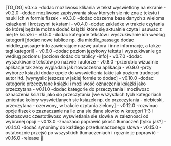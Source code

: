 [TO_DO]
v0.x.x
-dodac mozliwosc klikania w tekst wyswietlony na ekranie - v0.2.0
-dodac mozliwosc zapisywania slow ktorych sie nie zna z tekstu i nauki ich w formie fiszek - v0.3.0
-dodac obszerna baze danych z wieloma ksiazkami i krotszymi tekstami - v0.4.0
-dodac zakladke w trakcie czytania do której będzie można dodać książki które się aktualnie czyta i usuwac z niej te ksiazki - v0.5.0
-dodac kategorie tekstów i wyszukiwanie ich według kategorii [dodac nowe tablice np. dla middle_passage dodac middle_passage-info zawierające nazwę autora i inne informację, a także tagi kategorii]  - v0.6.0
-dodac poziom językowy tekstu i wyszukiwanie go według poziomu [poziom dodac do tablicy -info] - v0.7.0
-dodac wyszukiwanie tekstów po nazwie i autorze - v0.8.0
-przerobic wizualnie aplikacje tak zeby wygladala jak nowoczesna aplikacja - v0.9.0
-przy wyborze ksiazki dodac opcje do wyswietlenia takie jak poziom trudnosci autor itd. [wymyslic jeszcze w jakiej formie to dodac] - v0.10.0
-dodac kategorie przeczytane książki i możliwość oznaczenia książki jako przeczytana - v0.11.0
-dodac kategorie do przeczytania i mozliwosc oznaczenia ksiazki jako do przeczytania [we wszystkich tych kategoriach zmieniac kolory wyswietlanych sie ksiazek np. do przeczytania - niebieski, przeczytana - czerwony, w trakcie czytania zielony] - v0.12.0
-rozwinac opcje fiszek o zaznaczanie na ile zna sie dane slowko w kategori 1-3 i dostosowac czestotliwosc wyswietlania sie slowka w zaleznosci od wybranej opcji - v0.13.0
-znaczaco poprawić jakość tłumaczeń [tylko jak?] - v0.14.0
-dodać synonimy do każdego przetłumaczonego słowa - v0.15.0
-ostatecznie przejść po wszystkich tłumaczeniach i ręcznie je poprawić - v0.16.0
-release 🦾
